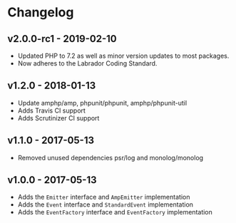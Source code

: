 # Changelog

## v2.0.0-rc1 - 2019-02-10

- Updated PHP to 7.2 as well as minor version updates to most packages.
- Now adheres to the Labrador Coding Standard.

## v1.2.0 - 2018-01-13

- Update amphp/amp, phpunit/phpunit, amphp/phpunit-util
- Adds Travis CI support
- Adds Scrutinizer CI support

## v1.1.0 - 2017-05-13

- Removed unused dependencies psr/log and monolog/monolog

## v1.0.0 - 2017-05-13

- Adds the `Emitter` interface and `AmpEmitter` implementation
- Adds the `Event` interface and `StandardEvent` implementation
- Adds the `EventFactory` interface and `EventFactory` implementation